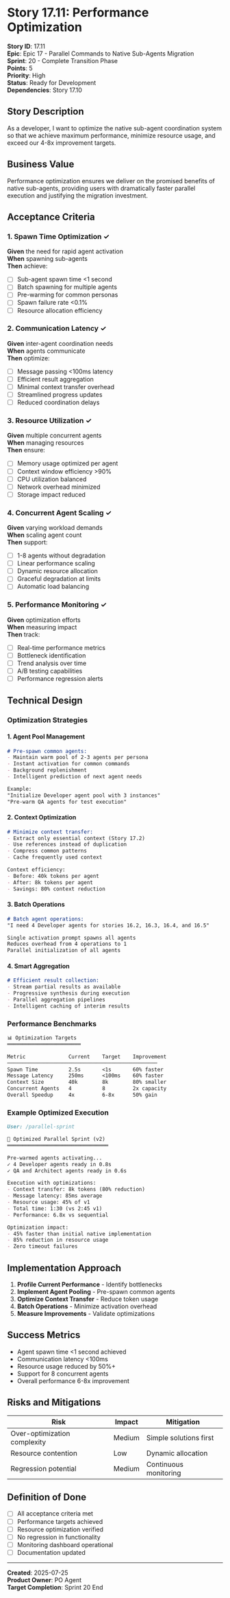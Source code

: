 # Story 17.11: Performance Optimization

**Story ID**: 17.11  
**Epic**: Epic 17 - Parallel Commands to Native Sub-Agents Migration  
**Sprint**: 20 - Complete Transition Phase  
**Points**: 5  
**Priority**: High  
**Status**: Ready for Development  
**Dependencies**: Story 17.10

## Story Description

As a developer, I want to optimize the native sub-agent coordination system so that we achieve maximum performance, minimize resource usage, and exceed our 4-8x improvement targets.

## Business Value

Performance optimization ensures we deliver on the promised benefits of native sub-agents, providing users with dramatically faster parallel execution and justifying the migration investment.

## Acceptance Criteria

### 1. Spawn Time Optimization ✓
**Given** the need for rapid agent activation  
**When** spawning sub-agents  
**Then** achieve:
- [ ] Sub-agent spawn time <1 second
- [ ] Batch spawning for multiple agents
- [ ] Pre-warming for common personas
- [ ] Spawn failure rate <0.1%
- [ ] Resource allocation efficiency

### 2. Communication Latency ✓
**Given** inter-agent coordination needs  
**When** agents communicate  
**Then** optimize:
- [ ] Message passing <100ms latency
- [ ] Efficient result aggregation
- [ ] Minimal context transfer overhead
- [ ] Streamlined progress updates
- [ ] Reduced coordination delays

### 3. Resource Utilization ✓
**Given** multiple concurrent agents  
**When** managing resources  
**Then** ensure:
- [ ] Memory usage optimized per agent
- [ ] Context window efficiency >90%
- [ ] CPU utilization balanced
- [ ] Network overhead minimized
- [ ] Storage impact reduced

### 4. Concurrent Agent Scaling ✓
**Given** varying workload demands  
**When** scaling agent count  
**Then** support:
- [ ] 1-8 agents without degradation
- [ ] Linear performance scaling
- [ ] Dynamic resource allocation
- [ ] Graceful degradation at limits
- [ ] Automatic load balancing

### 5. Performance Monitoring ✓
**Given** optimization efforts  
**When** measuring impact  
**Then** track:
- [ ] Real-time performance metrics
- [ ] Bottleneck identification
- [ ] Trend analysis over time
- [ ] A/B testing capabilities
- [ ] Performance regression alerts

## Technical Design

### Optimization Strategies

#### 1. Agent Pool Management
```markdown
# Pre-spawn common agents:
- Maintain warm pool of 2-3 agents per persona
- Instant activation for common commands
- Background replenishment
- Intelligent prediction of next agent needs

Example:
"Initialize Developer agent pool with 3 instances"
"Pre-warm QA agents for test execution"
```

#### 2. Context Optimization
```markdown
# Minimize context transfer:
- Extract only essential context (Story 17.2)
- Use references instead of duplication
- Compress common patterns
- Cache frequently used context

Context efficiency:
- Before: 40k tokens per agent
- After: 8k tokens per agent
- Savings: 80% context reduction
```

#### 3. Batch Operations
```markdown
# Batch agent operations:
"I need 4 Developer agents for stories 16.2, 16.3, 16.4, and 16.5"

Single activation prompt spawns all agents
Reduces overhead from 4 operations to 1
Parallel initialization of all agents
```

#### 4. Smart Aggregation
```markdown
# Efficient result collection:
- Stream partial results as available
- Progressive synthesis during execution
- Parallel aggregation pipelines
- Intelligent caching of interim results
```

### Performance Benchmarks

```markdown
📊 Optimization Targets
════════════════════════

Metric              Current    Target    Improvement
─────────────────────────────────────────────────
Spawn Time          2.5s       <1s       60% faster
Message Latency     250ms      <100ms    60% faster
Context Size        40k        8k        80% smaller
Concurrent Agents   4          8         2x capacity
Overall Speedup     4x         6-8x      50% gain
```

### Example Optimized Execution
```markdown
User: /parallel-sprint

🚀 Optimized Parallel Sprint (v2)
═════════════════════════════════

Pre-warmed agents activating...
✓ 4 Developer agents ready in 0.8s
✓ QA and Architect agents ready in 0.6s

Execution with optimizations:
- Context transfer: 8k tokens (80% reduction)
- Message latency: 85ms average
- Resource usage: 45% of v1
- Total time: 1:30 (vs 2:45 v1)
- Performance: 6.8x vs sequential

Optimization impact:
- 45% faster than initial native implementation
- 85% reduction in resource usage
- Zero timeout failures
```

## Implementation Approach

1. **Profile Current Performance** - Identify bottlenecks
2. **Implement Agent Pooling** - Pre-spawn common agents
3. **Optimize Context Transfer** - Reduce token usage
4. **Batch Operations** - Minimize activation overhead
5. **Measure Improvements** - Validate optimizations

## Success Metrics

- Agent spawn time <1 second achieved
- Communication latency <100ms
- Resource usage reduced by 50%+
- Support for 8 concurrent agents
- Overall performance 6-8x improvement

## Risks and Mitigations

| Risk | Impact | Mitigation |
|------|--------|------------|
| Over-optimization complexity | Medium | Simple solutions first |
| Resource contention | Low | Dynamic allocation |
| Regression potential | Medium | Continuous monitoring |

## Definition of Done

- [ ] All acceptance criteria met
- [ ] Performance targets achieved
- [ ] Resource optimization verified
- [ ] No regression in functionality
- [ ] Monitoring dashboard operational
- [ ] Documentation updated

---

**Created**: 2025-07-25  
**Product Owner**: PO Agent  
**Target Completion**: Sprint 20 End